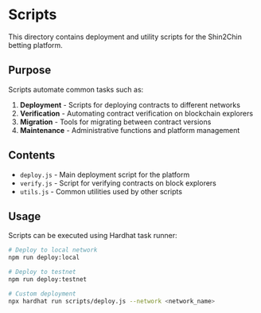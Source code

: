 # Scripts

This directory contains deployment and utility scripts for the Shin2Chin betting platform.

## Purpose

Scripts automate common tasks such as:

1. **Deployment** - Scripts for deploying contracts to different networks
2. **Verification** - Automating contract verification on blockchain explorers
3. **Migration** - Tools for migrating between contract versions
4. **Maintenance** - Administrative functions and platform management

## Contents

- `deploy.js` - Main deployment script for the platform
- `verify.js` - Script for verifying contracts on block explorers
- `utils.js` - Common utilities used by other scripts

## Usage

Scripts can be executed using Hardhat task runner:

```bash
# Deploy to local network
npm run deploy:local

# Deploy to testnet
npm run deploy:testnet

# Custom deployment
npx hardhat run scripts/deploy.js --network <network_name>